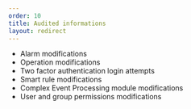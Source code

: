 ```yaml
---
order: 10
title: Audited informations
layout: redirect
---
```


-   Alarm modifications
-   Operation modifications
-   Two factor authentication login attempts
-   Smart rule modifications
-   Complex Event Processing module modifications
-   User and group permissions modifications
